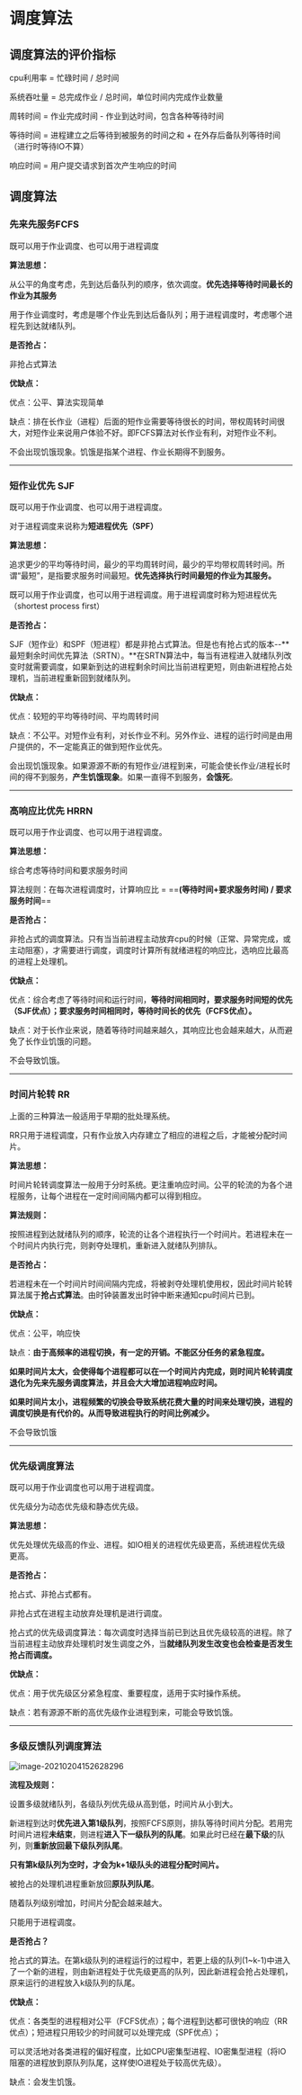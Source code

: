 # 调度算法

## 调度算法的评价指标

cpu利用率 = 忙碌时间 / 总时间

系统吞吐量 = 总完成作业 / 总时间，单位时间内完成作业数量

周转时间 = 作业完成时间 - 作业到达时间，包含各种等待时间

等待时间 = 进程建立之后等待到被服务的时间之和 + 在外存后备队列等待时间（进行时等待IO不算）

响应时间 = 用户提交请求到首次产生响应的时间

## 调度算法

### 先来先服务FCFS

既可以用于作业调度、也可以用于进程调度

**算法思想：**

从公平的角度考虑，先到达后备队列的顺序，依次调度。**优先选择等待时间最长的作业为其服务**

用于作业调度时，考虑是哪个作业先到达后备队列；用于进程调度时，考虑哪个进程先到达就绪队列。



**是否抢占：**

非抢占式算法



**优缺点：**

优点：公平、算法实现简单

缺点：排在长作业（进程）后面的短作业需要等待很长的时间，带权周转时间很大，对短作业来说用户体验不好。即FCFS算法对长作业有利，对短作业不利。

不会出现饥饿现象。饥饿是指某个进程、作业长期得不到服务。

---

### 短作业优先 SJF

既可以用于作业调度、也可以用于进程调度。

对于进程调度来说称为**短进程优先（SPF）**



**算法思想：**

追求更少的平均等待时间，最少的平均周转时间，最少的平均带权周转时间。所谓“最短”，是指要求服务时间最短。**优先选择执行时间最短的作业为其服务。**

既可以用于作业调度，也可以用于进程调度。用于进程调度时称为短进程优先（shortest process first）



**是否抢占：**

SJF（短作业）和SPF（短进程）都是非抢占式算法。但是也有抢占式的版本--**最短剩余时间优先算法（SRTN）。**在SRTN算法中，每当有进程进入就绪队列改变时就需要调度，如果新到达的进程剩余时间比当前进程更短，则由新进程抢占处理机，当前进程重新回到就绪队列。



**优缺点：**

优点：较短的平均等待时间、平均周转时间

缺点：不公平。对短作业有利，对长作业不利。另外作业、进程的运行时间是由用户提供的，不一定能真正的做到短作业优先。

会出现饥饿现象。如果源源不断的有短作业/进程到来，可能会使长作业/进程长时间的得不到服务，**产生饥饿现象**。如果一直得不到服务，**会饿死**。

---

### 高响应比优先 HRRN

既可以用于作业调度、也可以用于进程调度。



**算法思想：**

综合考虑等待时间和要求服务时间

算法规则：在每次进程调度时，计算响应比 = ==**(等待时间+要求服务时间) / 要求服务时间**==



**是否抢占：**

非抢占式的调度算法。只有当当前进程主动放弃cpu的时候（正常、异常完成，或主动阻塞），才需要进行调度，调度时计算所有就绪进程的响应比，选响应比最高的进程上处理机。



**优缺点：**

优点：综合考虑了等待时间和运行时间，**等待时间相同时，要求服务时间短的优先（SJF优点）；要求服务时间相同时，等待时间长的优先（FCFS优点）。**

缺点：对于长作业来说，随着等待时间越来越久，其响应比也会越来越大，从而避免了长作业饥饿的问题。



不会导致饥饿。

---

### 时间片轮转 RR

上面的三种算法一般适用于早期的批处理系统。

RR只用于进程调度，只有作业放入内存建立了相应的进程之后，才能被分配时间片。



**算法思想：**

时间片轮转调度算法一般用于分时系统。更注重响应时间。公平的轮流的为各个进程服务，让每个进程在一定时间间隔内都可以得到相应。



**算法规则：**

按照进程到达就绪队列的顺序，轮流的让各个进程执行一个时间片。若进程未在一个时间片内执行完，则剥夺处理机，重新进入就绪队列排队。



**是否抢占：**

若进程未在一个时间片时间间隔内完成，将被剥夺处理机使用权，因此时间片轮转算法属于**抢占式算法**。由时钟装置发出时钟中断来通知cpu时间片已到。



**优缺点：**

优点：公平，响应快

缺点：**由于高频率的进程切换，有一定的开销。不能区分任务的紧急程度。**

**如果时间片太大，会使得每个进程都可以在一个时间片内完成，则时间片轮转调度退化为先来先服务调度算法，并且会大大增加进程响应时间。**

**如果时间片太小，进程频繁的切换会导致系统花费大量的时间来处理切换，进程的调度切换是有代价的。从而导致进程执行的时间比例减少。**

不会导致饥饿

---

### 优先级调度算法

既可以用于作业调度也可以用于进程调度。

优先级分为动态优先级和静态优先级。



**算法思想：**

优先处理优先级高的作业、进程。如IO相关的进程优先级更高，系统进程优先级更高。



**是否抢占：**

抢占式、非抢占式都有。

非抢占式在进程主动放弃处理机是进行调度。

抢占式的优先级调度算法：每次调度时选择当前已到达且优先级较高的进程。除了当前进程主动放弃处理机时发生调度之外，当**就绪队列发生改变也会检查是否发生抢占而调度。**



**优缺点：**

优点：用于优先级区分紧急程度、重要程度，适用于实时操作系统。

缺点：若有源源不断的高优先级作业进程到来，可能会导致饥饿。

---

### 多级反馈队列调度算法

![image-20210204152628296](https://gitee.com/super-jimwang/img/raw/master/img/20210204152628.png)

**流程及规则：**

设置多级就绪队列，各级队列优先级从高到低，时间片从小到大。

新进程到达时**优先进入第1级队列**，按照FCFS原则，排队等待时间片分配。若用完时间片进程**未结束**，则进程**进入下一级队列的队尾**。如果此时已经在**最下级**的队列，则**重新放回最下级队列队尾**。

**只有第k级队列为空时，才会为k+1级队头的进程分配时间片。**

被抢占的处理机进程重新放回**原队列队尾**。

随着队列级别增加，时间片分配会越来越大。

只能用于进程调度。



**是否抢占？**

抢占式的算法。在第k级队列的进程运行的过程中，若更上级的队列(1~k-1)中进入了一个新的进程，则由新进程处于优先级更高的队列，因此新进程会抢占处理机，原来运行的进程放入k级队列的队尾。



**优缺点：**

优点：各类型的进程相对公平（FCFS优点）；每个进程到达都可很快的响应（RR优点）；短进程只用较少的时间就可以处理完成（SPF优点）；

可以灵活地对各类进程的偏好程度，比如CPU密集型进程、IO密集型进程（将IO阻塞的进程放到原队列队尾，这样使IO进程处于较高优先级）。

缺点：会发生饥饿。